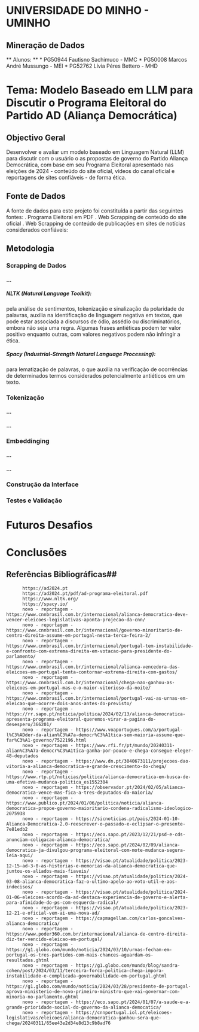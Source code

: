 # UNIVERSIDADE DO MINHO - UMINHO
## Mineração de Dados
** Alunos: **
    * PG50944 Fautisno Sachimuco - MMC
    * PG50008 Marcos André Mussungo - MEI
    * PG52762 Lívia Péres Bettero - MHD


# Tema: Modelo Baseado em LLM para Discutir o Programa Eleitoral do Partido AD (Aliança Democrática)

## Objectivo Geral
Desenvolver e avaliar um modelo baseado em Linguagem Natural (LLM) para discutir com o usuário o as propostas de governo do Partido Aliança Democrática, com base em seu Programa Eleitoral apresentado nas eleições de 2024 - conteúdo do site oficial, vídeos do canal oficial e reportagens de sites confiáveis - de forma ética.

## Fonte de Dados
A fonte de dados para este projeto foi constituída a partir das seguintes fontes:
  . Programa Eleitoral em PDF
  . Web Scrapping de conteúdo do site oficial
  . Web Scrapping de conteúdo de publicações em sites de notícias considerados confiáveis:

## Metodologia
### Scrapping de Dados
#### ...
##### NLTK (Natural Language Toolkit):
pela análise de sentimentos, tokenização e sinalização da polaridade de palavras, auxilia na identificação de linguagem negativa em textos, que pode estar associada a discursos de ódio, assédio ou discriminatórios, embora não seja uma regra. Algumas frases antiéticas podem ter valor positivo enquanto outras, com valores negativos podem não infringir a ética.

##### Spacy (Industrial-Strength Natural Language Processing):
para lematização de palavras, o que auxilia na verificação de ocorrências de determinados termos considerados potencialmente antiéticos em um texto.

### Tokenização
#### ...

#### ...

### Embeddinging
#### ...

#### ...

### Construção da Interface

### Testes e Validação


# Futuros Desafios


# Conclusões





## Referências Bibliográficas##
          https://ad2024.pt
          https://ad2024.pt/pdf/ad-programa-eleitoral.pdf
          https://www.nltk.org/
          https://spacy.io/
          novo - reportagem - https://www.cnnbrasil.com.br/internacional/alianca-democratica-deve-vencer-eleicoes-legislativas-aponta-projecao-da-cnn/
          novo - reportagem - https://www.cnnbrasil.com.br/internacional/governo-minoritario-de-centro-direita-assume-em-portugal-nesta-terca-feira-2/
          novo - reportagem - https://www.cnnbrasil.com.br/internacional/portugal-tem-instabilidade-e-confronto-com-extrema-direita-em-votacao-para-presidente-do-parlamento/
          novo - reportagem - https://www.cnnbrasil.com.br/internacional/alianca-vencedora-das-eleicoes-em-portugal-tenta-contornar-extrema-direita-com-gastos/
          novo - reportagem - https://www.cnnbrasil.com.br/internacional/chega-nao-ganhou-as-eleicoes-em-portugal-mas-e-o-maior-vitorioso-da-noite/
          novo - reportagem - https://www.cnnbrasil.com.br/internacional/portugal-vai-as-urnas-em-eleicao-que-ocorre-dois-anos-antes-do-previsto/
          novo - reportagem - https://rr.sapo.pt/noticia/politica/2024/02/13/alianca-democratica-apresenta-programa-eleitoral-queremos-virar-a-pagina-do-desespero/366201/
          novo - reportagem - https://www.voaportugues.com/a/portugal-l%C3%ADder-da-alian%C3%A7a-democr%C3%A1tica-sem-maioria-assume-que-far%C3%A1-governo/7522196.html
          novo - reportagem - https://www.rfi.fr/pt/mundo/20240311-alian%C3%A7a-democr%C3%A1tica-ganha-por-pouco-e-chega-consegue-eleger-48-deputados
          novo - reportagem - https://www.dn.pt/3040673111/projecoes-dao-vitoria-a-alianca-democratica-e-grande-crescimento-do-chega/
          novo - reportagem - https://www.rtp.pt/noticias/politica/alianca-democratica-em-busca-de-uma-efetiva-mudanca-politica_es1552304
          novo - reportagem - https://observador.pt/2024/02/05/alianca-democratica-vence-mas-fica-a-tres-deputados-da-maioria/
          novo - reportagem - https://www.publico.pt/2024/01/06/politica/noticia/alianca-democratica-propoe-governo-maioritario-condena-radicalismo-ideologico-2075938
          novo - reportagem - https://sicnoticias.pt/pais/2024-01-10-Alianca-Democratica-2.0-reescrever-o-passado-e-eclipsar-o-presente-7e81edb2
          novo - reportagem - https://eco.sapo.pt/2023/12/21/psd-e-cds-anunciam-coligacao-alianca-democratica/
          novo - reportagem - https://eco.sapo.pt/2024/02/09/alianca-democratica-ja-divulgou-programa-eleitoral-com-mote-mudanca-segura-leia-aqui/
          novo - reportagem - https://visao.pt/atualidade/politica/2023-12-15-ad-3-0-as-historias-e-memorias-da-alianca-democratica-que-juntou-os-aliados-mais-fiaveis/
          novo - reportagem - https://visao.pt/atualidade/politica/2024-03-08-alianca-democratica-faz-o-ultimo-apelo-ao-voto-util-e-aos-indecisos/
          novo - reportagem - https://visao.pt/atualidade/politica/2024-01-06-eleicoes-acordo-da-ad-destaca-experiencia-de-governo-e-alerta-para-afinidade-do-ps-com-esquerda-radical/
          novo - reportagem - https://visao.pt/atualidade/politica/2023-12-21-e-oficial-vem-ai-uma-nova-ad/
          novo - reportagem - https://capmagellan.com/carlos-goncalves-alianca-democratica/
          novo - reportagem - https://www.poder360.com.br/internacional/alianca-de-centro-direita-diz-ter-vencido-eleicao-em-portugal/
          novo - reportagem - https://g1.globo.com/mundo/noticia/2024/03/10/urnas-fecham-em-portugal-os-tres-partidos-com-mais-chances-aguardam-os-resultados.ghtml
          novo - reportagem - https://g1.globo.com/mundo/blog/sandra-cohen/post/2024/03/11/terceira-forca-politica-chega-impora-instabilidade-e-complicada-governabilidade-em-portugal.ghtml
          novo - reportagem - https://g1.globo.com/mundo/noticia/2024/03/28/presidente-de-portugal-aprova-ministerio-de-novo-primeiro-ministro-que-vai-governar-com-minoria-no-parlamento.ghtml
          novo - reportagem - https://eco.sapo.pt/2024/01/07/a-saude-e-a-grande-prioridade-social-do-governo-da-alianca-democatica/
          novo - reportagem - https://cnnportugal.iol.pt/eleicoes-legislativas/eleicoes/alianca-democratica-ganhou-sera-que-chega/20240311/65ee43e2d34e8d13c9b8ad76

